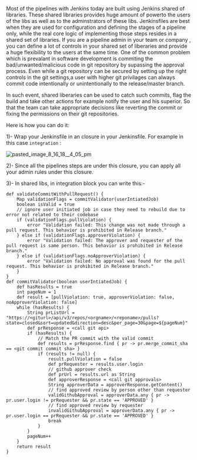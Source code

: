 Most of the pipelines with Jenkins today are built using Jenkins shared of libraries. These shared libraries provides huge amount of powerto the users of the libs as well as to the adminstrators of these libs.
Jenkinsfiles are best when they are used for configuration and defining the stages of a pipeline only, while the real core logic of implementing those steps resides in a shared set of libraries.
If you are a pipeline admin in your team or company , you can define a lot of controls in your shared set of liberaries and provide a huge flexibility to the users at the same time.
One of the common problem which is prevalant in software development is commiting the bad/unwanted/malicious code in git repository by supassing the approval process. Even while a git repository can be secured by setting up the right controls in the git settings,a user with higher git privilages can always commit code intentionally or unintentionally to the release/master branch.

In such event, shared liberaries can be used to catch such commits, flag the build and take other actions for example notify the user and his superior.
So that the team can take appropriate decisions like reverting the commit or fixing the permissions on their git repositories.

Here is how you can do it:

1)- Wrap your Jenkinsfile in an closure in your Jenkinsfile. For example in this case `integration` : 

![pasted_image_8_16_18__4_05_pm](https://user-images.githubusercontent.com/11368123/44235324-b631ed80-a16e-11e8-9d99-d31722ba9d74.png)

2)- Since all the pipelines steps are under this closure, you can apply all your admin rules under this closure.

3)- In shared libs, in integration block you can write this:- 

```
def validateCommitWithPullRequest() {
    Map validationFlags = commitValidator(userIntiatedJob)
    boolean isValid = true
    // ignore user initiated job in case they need to rebuild due to error not related to their codebase
    if (validationFlags.pullViolation) {
        error "Validation failed: This change was not made through a pull request. This behavior is prohibited in Release branch."
    } else if (validationFlags.approverViolation) {
        error "Validation failed: The approver and requester of the pull request is same person. This behavior is prohibited in Release branch."
    } else if (validationFlags.noApproverViolation) {
        error "Validation failed: No approval was found for the pull request. This behavior is prohibited in Release branch."
    }
}
def commitValidator(boolean userIntiatedJob) {
    def hasResults = true
    int pageNum = 1
    def result = [pullViolation: true, approverViolation: false, noApproverViolation: false]
    while (hasResults) {
        String prListUrl = "https://<giturl>/api/v3/repos/<orgname>/<reponame>/pulls?state=closed&sort=updated&direction=desc&per_page=30&page=${pageNum}"
        def prResponse = <call git api>
        if (hasResults) {
            // Match the PR commit with the valid commit
            def results = prResponse.find { pr -> pr.merge_commit_sha == <git commit commit sha> }
            if (results != null) {
                result.pullViolation = false
                def prRequester = results.user.login
                // github approver check
                def prUrl = results.url as String
                def approverResponse = <call git approvals>
                String approverData = approverResponse.getContent()
                // find approved review by person other than requester
                validGithubApproval = approverData.any { pr -> pr.user.login != prRequester && pr.state == 'APPROVED' }
                // find approved review by requester
                invalidGithubApproval = approverData.any { pr -> pr.user.login == prRequester && pr.state == 'APPROVED' }
                break
            }
        }
        pageNum++
    }
    return result
}
```
